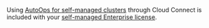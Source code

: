 Using [AutoOps for self-managed clusters](/deploy-manage/monitor/autoops/cc-autoops-as-cloud-connected.md) through Cloud Connect is included with your [self-managed Enterprise license](https://www.elastic.co/subscriptions).